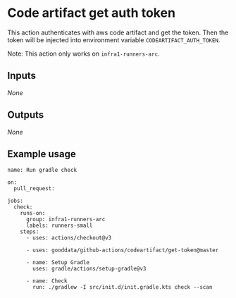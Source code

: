# Code artifact get auth token

This action authenticates with aws code artifact and get the token.
Then the token will be injected into environment variable `CODEARTIFACT_AUTH_TOKEN`.

Note: This action only works on `infra1-runners-arc`.

## Inputs

*None*

## Outputs

*None*

## Example usage

```
name: Run gradle check

on:
  pull_request:

jobs:
  check:
    runs-on:
      group: infra1-runners-arc
      labels: runners-small
    steps:
      - uses: actions/checkout@v3

      - uses: gooddata/github-actions/codeartifact/get-token@master

      - name: Setup Gradle
        uses: gradle/actions/setup-gradle@v3

      - name: Check
        run: ./gradlew -I src/init.d/init.gradle.kts check --scan
```